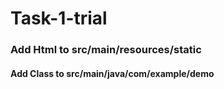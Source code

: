 # Task-1-trial
### Add Html to src/main/resources/static
#### Add Class to src/main/java/com/example/demo
